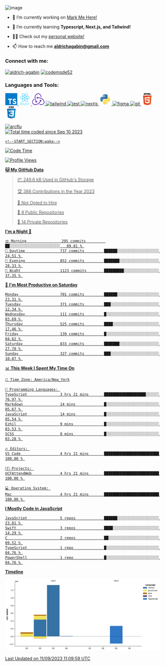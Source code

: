 <img width="1470" alt="image" src="https://github.com/ArcFlu/ArcFlu/assets/93015179/9197e2d2-9821-42cd-bdd7-66e67441bf15">

- 🔭 I’m currently working on [Mark Me Here!](https://github.com/MarkMeHereApp/MarkMeHere)

- 🌱 I’m currently learning **Typescript, Next.js, and Tailwind!**
  
- 👨‍💻 Check out my [personal website!](https://aldrich-agabin.squarespace.com/config/?frameUrl=%2F)

- 📫 How to reach me **<aldrichagabin@gmail.com>**

<h3 align="left">Connect with me:</h3>
<p align="left">
  <a href="https://linkedin.com/in/aldrich-agabin" target="blank"
    ><img
      align="center"
      src="https://raw.githubusercontent.com/rahuldkjain/github-profile-readme-generator/master/src/images/icons/Social/linked-in-alt.svg"
      alt="aldrich-agabin"
      height="30"
      width="40"
  /></a>
  <a href="https://www.leetcode.com/codemode52" target="blank"
    ><img
      align="center"
      src="https://raw.githubusercontent.com/rahuldkjain/github-profile-readme-generator/master/src/images/icons/Social/leet-code.svg"
      alt="codemode52"
      height="30"
      width="40"
  /></a>
</p>

<h3 align="left">Languages and Tools:</h3>
<p align="left">
      <a href="https://www.typescriptlang.org/" target="_blank" rel="noreferrer">
    <img
      src="https://raw.githubusercontent.com/devicons/devicon/master/icons/typescript/typescript-original.svg"
      alt="typescript"
      width="40"
      height="40"
    />
  </a>
      <a href="https://reactjs.org/" target="_blank" rel="noreferrer">
    <img
      src="https://raw.githubusercontent.com/devicons/devicon/master/icons/react/react-original-wordmark.svg"
      alt="react"
      width="40"
      height="40"
    />
  </a>
  <a href="https://redux.js.org" target="_blank" rel="noreferrer">
    <img
      src="https://raw.githubusercontent.com/devicons/devicon/master/icons/redux/redux-original.svg"
      alt="redux"
      width="40"
      height="40"
    />
  </a>
  <a href="https://tailwindcss.com/" target="_blank" rel="noreferrer">
    <img
      src="https://www.vectorlogo.zone/logos/tailwindcss/tailwindcss-icon.svg"
      alt="tailwind"
      width="40"
      height="40"
    />
  </a>
  <a href="https://jestjs.io" target="_blank" rel="noreferrer">
    <img
      src="https://www.vectorlogo.zone/logos/jestjsio/jestjsio-icon.svg"
      alt="jest"
      width="40"
      height="40"
    />
  </a>
        <a href="https://nextjs.org/" target="_blank" rel="noreferrer">
    <img
      src="https://cdn.worldvectorlogo.com/logos/nextjs-2.svg"
      alt="nextjs"
      width="40"
      height="40"
    />
  </a>
  </a>
              <a href="https://www.python.org" target="_blank" rel="noreferrer">
    <img
      src="https://raw.githubusercontent.com/devicons/devicon/master/icons/python/python-original.svg"
      alt="python"
      width="40"
      height="40"
    />
  </a>
  <a href="https://www.figma.com/" target="_blank" rel="noreferrer">
    <img
      src="https://www.vectorlogo.zone/logos/figma/figma-icon.svg"
      alt="figma"
      width="40"
      height="40"
    />
  </a>
  <a href="https://git-scm.com/" target="_blank" rel="noreferrer">
    <img
      src="https://www.vectorlogo.zone/logos/git-scm/git-scm-icon.svg"
      alt="git"
      width="40"
      height="40"
    />
  </a>
  <a href="https://www.w3.org/html/" target="_blank" rel="noreferrer">
    <img
      src="https://raw.githubusercontent.com/devicons/devicon/master/icons/html5/html5-original-wordmark.svg"
      alt="html5"
      width="40"
      height="40"
    />
  </a>
        <a href="https://www.w3schools.com/css/" target="_blank" rel="noreferrer">
    <img
      src="https://raw.githubusercontent.com/devicons/devicon/master/icons/css3/css3-original-wordmark.svg"
      alt="css3"
      width="40"
      height="40"
    />
</p>

<p align="left">
  <img src="https://komarev.com/ghpvc/?username=arcflu&label=Profile%20views&color=0e75b6&style=flat" alt="arcflu" />
  <br/>
  <a href="https://wakatime.com/@85dcc0c1-2624-4ea0-af2b-3b32acf28682"><img src="https://wakatime.com/badge/user/85dcc0c1-2624-4ea0-af2b-3b32acf28682.svg" alt="Total time coded since Sep 10 2023" />
</p>

    <!--START_SECTION:waka-->
![Code Time](http://img.shields.io/badge/Code%20Time-7%20hrs%2055%20mins-blue)

![Profile Views](http://img.shields.io/badge/Profile%20Views-4-blue)

**🐱 My GitHub Data** 

> 📦 249.6 kB Used in GitHub's Storage 
 > 
> 🏆 388 Contributions in the Year 2023
 > 
> 🚫 Not Opted to Hire
 > 
> 📜 8 Public Repositories 
 > 
> 🔑 14 Private Repositories 
 > 
**I'm a Night 🦉** 

```text
🌞 Morning                295 commits         ██░░░░░░░░░░░░░░░░░░░░░░░   09.81 % 
🌆 Daytime                737 commits         ██████░░░░░░░░░░░░░░░░░░░   24.51 % 
🌃 Evening                852 commits         ███████░░░░░░░░░░░░░░░░░░   28.33 % 
🌙 Night                  1123 commits        █████████░░░░░░░░░░░░░░░░   37.35 % 
```
📅 **I'm Most Productive on Saturday** 

```text
Monday                   701 commits         ██████░░░░░░░░░░░░░░░░░░░   23.31 % 
Tuesday                  371 commits         ███░░░░░░░░░░░░░░░░░░░░░░   12.34 % 
Wednesday                111 commits         █░░░░░░░░░░░░░░░░░░░░░░░░   03.69 % 
Thursday                 525 commits         ████░░░░░░░░░░░░░░░░░░░░░   17.46 % 
Friday                   139 commits         █░░░░░░░░░░░░░░░░░░░░░░░░   04.62 % 
Saturday                 833 commits         ███████░░░░░░░░░░░░░░░░░░   27.70 % 
Sunday                   327 commits         ███░░░░░░░░░░░░░░░░░░░░░░   10.87 % 
```


📊 **This Week I Spent My Time On** 

```text
🕑︎ Time Zone: America/New_York

💬 Programming Languages: 
TypeScript               3 hrs 21 mins       ███████████████████░░░░░░   76.97 % 
Markdown                 14 mins             █░░░░░░░░░░░░░░░░░░░░░░░░   05.67 % 
JavaScript               14 mins             █░░░░░░░░░░░░░░░░░░░░░░░░   05.54 % 
Ezhil                    9 mins              █░░░░░░░░░░░░░░░░░░░░░░░░   03.53 % 
SCSS                     8 mins              █░░░░░░░░░░░░░░░░░░░░░░░░   03.28 % 

🔥 Editors: 
VS Code                  4 hrs 21 mins       █████████████████████████   100.00 % 

🐱‍💻 Projects: 
UCFAttendWeb             4 hrs 21 mins       █████████████████████████   100.00 % 

💻 Operating System: 
Mac                      4 hrs 21 mins       █████████████████████████   100.00 % 
```

**I Mostly Code in JavaScript** 

```text
JavaScript               5 repos             ██████░░░░░░░░░░░░░░░░░░░   23.81 % 
Swift                    3 repos             ████░░░░░░░░░░░░░░░░░░░░░   14.29 % 
C                        2 repos             ██░░░░░░░░░░░░░░░░░░░░░░░   09.52 % 
TypeScript               1 repo              █░░░░░░░░░░░░░░░░░░░░░░░░   04.76 % 
PowerShell               1 repo              █░░░░░░░░░░░░░░░░░░░░░░░░   04.76 % 
```



**Timeline**

![Lines of Code chart](https://raw.githubusercontent.com/ArcFlu/ArcFlu/main/assets/bar_graph.png)


 Last Updated on 11/09/2023 11:09:59 UTC
<!--END_SECTION:waka-->

